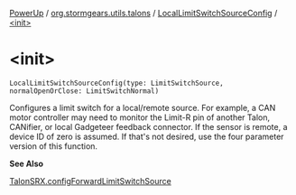 [PowerUp](../../index.md) / [org.stormgears.utils.talons](../index.md) / [LocalLimitSwitchSourceConfig](index.md) / [&lt;init&gt;](./-init-.md)

# &lt;init&gt;

`LocalLimitSwitchSourceConfig(type: LimitSwitchSource, normalOpenOrClose: LimitSwitchNormal)`

Configures a limit switch for a local/remote source. For example, a CAN motor controller may need to monitor the
Limit-R pin of another Talon, CANifier, or local Gadgeteer feedback connector. If the sensor is remote, a device ID
of zero is assumed. If that's not desired, use the four parameter version of this function.

**See Also**

[TalonSRX.configForwardLimitSwitchSource](#)

